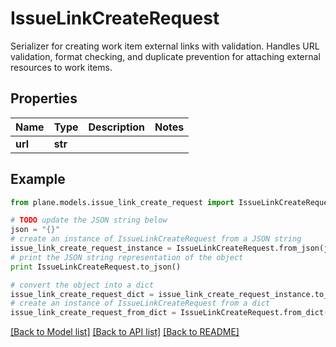 # IssueLinkCreateRequest

Serializer for creating work item external links with validation.  Handles URL validation, format checking, and duplicate prevention for attaching external resources to work items.

## Properties
Name | Type | Description | Notes
------------ | ------------- | ------------- | -------------
**url** | **str** |  | 

## Example

```python
from plane.models.issue_link_create_request import IssueLinkCreateRequest

# TODO update the JSON string below
json = "{}"
# create an instance of IssueLinkCreateRequest from a JSON string
issue_link_create_request_instance = IssueLinkCreateRequest.from_json(json)
# print the JSON string representation of the object
print IssueLinkCreateRequest.to_json()

# convert the object into a dict
issue_link_create_request_dict = issue_link_create_request_instance.to_dict()
# create an instance of IssueLinkCreateRequest from a dict
issue_link_create_request_from_dict = IssueLinkCreateRequest.from_dict(issue_link_create_request_dict)
```
[[Back to Model list]](../README.md#documentation-for-models) [[Back to API list]](../README.md#documentation-for-api-endpoints) [[Back to README]](../README.md)


